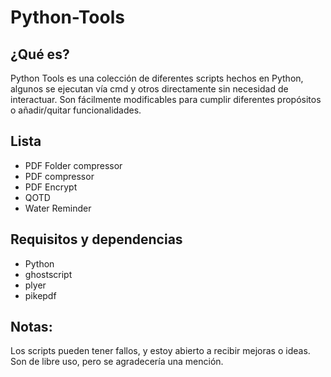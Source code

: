 # Python-Tools

## ¿Qué es?

Python Tools es una colección de diferentes scripts hechos en Python, algunos se ejecutan vía cmd y otros directamente sin necesidad de interactuar. Son fácilmente modificables para cumplir diferentes propósitos o añadir/quitar funcionalidades.

## Lista

- PDF Folder compressor
- PDF compressor
- PDF Encrypt
- QOTD
- Water Reminder

## Requisitos y dependencias

- Python
- ghostscript
- plyer
- pikepdf

## Notas:
Los scripts pueden tener fallos, y estoy abierto a recibir mejoras o ideas.
Son de libre uso, pero se agradecería una mención.
